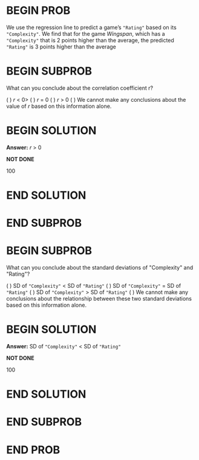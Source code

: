 # BEGIN PROB
We use the regression line to predict a game’s `"Rating"` based on its `"Complexity"`. We find that for the game *Wingspan*, which has a `"Complexity"` that is 2 points higher than the average, the predicted `"Rating"` is 3 points higher than the average

# BEGIN SUBPROB
What can you conclude about the correlation coefficient r?

( ) *r* < 0>
( ) *r* = 0
( ) *r* > 0
( ) We cannot make any conclusions about the value of *r* based on this information alone.

# BEGIN SOLUTION

**Answer:** *r* > 0

**NOT DONE**

<average>100</average>

# END SOLUTION

# END SUBPROB

# BEGIN SUBPROB
What can you conclude about the standard deviations of "Complexity" and "Rating"?

( ) SD of `"Complexity"` < SD of `"Rating"`
( ) SD of `"Complexity"` = SD of `"Rating"`
( ) SD of `"Complexity"` > SD of `"Rating"`
( ) We cannot make any conclusions about the relationship between these two standard deviations based on this information alone.

# BEGIN SOLUTION

**Answer:** SD of `"Complexity"` < SD of `"Rating"`

**NOT DONE**

<average>100</average>

# END SOLUTION

# END SUBPROB

# END PROB
